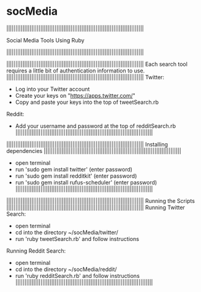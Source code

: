# socMedia

|||||||||||||||||||||||||||||||||||||||||||||||||||||||||||||||||||||||||||||

Social Media Tools Using Ruby

|||||||||||||||||||||||||||||||||||||||||||||||||||||||||||||||||||||||||||||


|||||||||||||||||||||||||||||||||||||||||||||||||||||||||||||||||||||||||||||
Each search tool requires a little bit of authentication information to use.
|||||||||||||||||||||||||||||||||||||||||||||||||||||||||||||||||||||||||||||
Twitter:
- Log into your Twitter account
- Create your keys on "https://apps.twitter.com/"
- Copy and paste your keys into the top of tweetSearch.rb
 
Reddit:
- Add your username and password at the top of redditSearch.rb
|||||||||||||||||||||||||||||||||||||||||||||||||||||||||||||||||||||||||||||

|||||||||||||||||||||||||||||||||||||||||||||||||||||||||||||||||||||||||||||
Installing dependencies
|||||||||||||||||||||||||||||||||||||||||||||||||||||||||||||||||||||||||||||
- open terminal
- run 'sudo gem install twitter' (enter password)
- run 'sudo gem install redditkit' (enter password)
- run 'sudo gem install rufus-scheduler' (enter password)
|||||||||||||||||||||||||||||||||||||||||||||||||||||||||||||||||||||||||||||

|||||||||||||||||||||||||||||||||||||||||||||||||||||||||||||||||||||||||||||
Running the Scripts
|||||||||||||||||||||||||||||||||||||||||||||||||||||||||||||||||||||||||||||
Running Twitter Search:
- open terminal
- cd into the directory ~/socMedia/twitter/
- run 'ruby tweetSearch.rb' and follow instructions

Running Reddit Search:
- open terminal
- cd into the directory ~/socMedia/reddit/
- run 'ruby redditSearch.rb' and follow instructions
|||||||||||||||||||||||||||||||||||||||||||||||||||||||||||||||||||||||||||||
